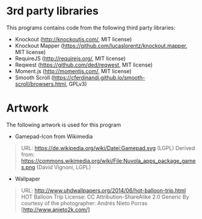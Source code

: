3rd party libraries
===================

This programs contains code from the following third party libraries:

* Knockout (http://knockoutjs.com/, MIT license)
* Knockout Mapper (https://github.com/lucaslorentz/knockout.mapper, MIT license)
* RequireJS (http://requirejs.org/, MIT license)
* Reqwest (https://github.com/ded/reqwest, MIT license)
* Moment.js (http://momentjs.com/, MIT license)
* Smooth Scroll (https://cferdinandi.github.io/smooth-scroll/browsers.html, GPLv3)

Artwork
=======

The following artwork is used for this program

* Gamepad-Icon from Wikimedia
> URL: https://de.wikipedia.org/wiki/Datei:Gamepad.svg (LGPL)
> Derived from: https://commons.wikimedia.org/wiki/File:Nuvola_apps_package_games.png (David Vignoni, LGPL)
* Wallpaper
> URL: http://www.uhdwallpapers.org/2014/06/hot-balloon-trip.html
> HOT Balloon Trip
> License: CC Attribution-ShareAlike 2.0 Generic
> By courtesy of the photographer: Andrés Nieto Porras [http://www.anieto2k.com/]
